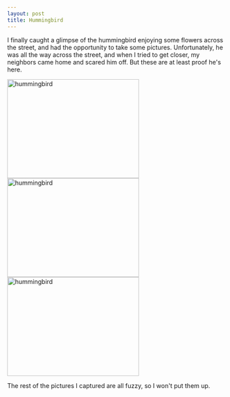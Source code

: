 ```yaml
---
layout: post
title: Hummingbird
---
```


I finally caught a glimpse of the hummingbird enjoying some flowers across the street, and had the opportunity to take some pictures. Unfortunately, he was all the way across the street, and when I tried to get closer, my neighbors came home and scared him off. But these are at least proof he's here.

<img src="https://lh3.googleusercontent.com/t9-qyZ9jPSUdGbVg5XzXCP1a3TJAYfuphN15c6sretw=w892-h669-no" alt="hummingbird" style="width:304px;height:228px;">

<img src="https://lh3.googleusercontent.com/nFvyfC2rJVy8zW2tbWxkzXzjEb3vhudebj3NiQ4Ox8E=w892-h669-no" alt="hummingbird" style="width:304px;height:228px;">

<img src="https://lh3.googleusercontent.com/v0hoTI5xUAEABils7YOLX2j1s_KvAlQwPRzHEA-Rl7E=w892-h669-no" alt="hummingbird" style="width:304px;height:228px;">


The rest of the pictures I captured are all fuzzy, so I won't put them up. 